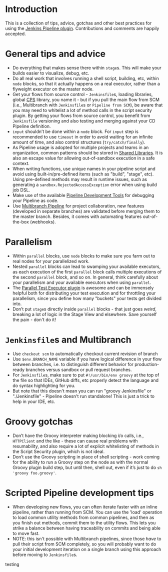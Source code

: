 # Introduction
This is a collection of tips, advice, gotchas and other best practices for using the [Jenkins Pipeline plugin](https://github.com/jenkinsci/workflow-plugin/blob/master/README.md). Contributions and comments are happily accepted.

# General tips and advice
* Do everything that makes sense there within `stage`s. This will make your builds easier to visualize, debug, etc.
* Do all real work that involves running a shell script, building, etc, within `node` blocks, so that it actually happens on a real executor, rather than a flyweight executor on the master node.
* Get your flows from source control - `Jenkinsfile`s, loading libraries, global [CPS](https://en.wikipedia.org/wiki/Continuation-passing_style) library, you name it - but if you pull the main flow from SCM (i.e., Multibranch with `Jenkinsfile`s or `Pipeline from SCM`), be aware that you may need to whitelist a lot of method calls in the script security plugin. By getting your flows from source control, you benefit from `Jenkinsfile` versioning and also testing and merging against your CD Pipeline definition.
* `input` shouldn’t be done within a `node` block. For `input` step is recommended to use `timeout` in order to avoid waiting for an infinite amount of time, and also control structures (`try/catch/finally`).
* As Pipeline usage is adopted for multiple projects and teams in an organization, common patterns should be stored in [Shared Libraries](https://jenkins.io/doc/book/pipeline/shared-libraries/). It is also an escape value for allowing out-of-sandbox execution in a safe context.
* When writing functions, use unique names in your pipeline script and avoid using built-in/pre-defined items (such as "build", "stage", etc).  Using pre-defined methods may result in runtime issues, such as generating a `sandbox.RejectedAccessException` error when using build job DSL. 
* Make use of the available [Pipeline Development Tools](https://jenkins.io/doc/book/pipeline/development/#pipeline-development-tools) for debugging your Pipeline as code.
* Use [Multibranch Pipeline](https://jenkins.io/doc/book/pipeline/multibranch/) for project collaboration, new features (developed in separate branches) are validated before merging them to the master branch. Besides, it comes with automating features out-of-the-box (webhooks).
 
# Parallelism
* Within `parallel` blocks, use `node` blocks to make sure you farm out to real nodes for your parallelized work.
* Nested `parallel` blocks can lead to swamping your available executors, as each execution of the first `parallel` block calls multiple executions of the second `parallel` block, and so on. In general, think carefully about your parallelism and your available executors when using `parallel`.
* The [Parallel Test Executor plugin](https://github.com/jenkinsci/parallel-test-executor-plugin) is awesome and can be immensely helpful both for distributing your test execution and for throttling your parallelism, since you define how many "buckets" your tests get divided into.
* Don’t put `stage`s directly inside `parallel` blocks - that just goes *weird*, breaking a lot of logic in the Stage View and elsewhere. Save yourself the pain - don't do it!

# `Jenkinsfile`s and Multibranch
* Use `checkout scm` to automatically checkout current revision of branch
* Use `$env.BRANCH_NAME` variable if you have logical difference in your flow between branches, i.e. to distinguish different behavior for production-ready branches versus sandbox or pull request branches.
* For `Jenkinsfile`s, make sure to put `#!/usr/bin/env groovy` at the top of the file so that IDEs, GitHub diffs, etc properly detect the language and do syntax highlighting for you.
 * But note that this doesn't mean you can run "groovy Jenkinsfile" or "./Jenkinsfile" - Pipeline doesn't run standalone! This is just a trick to help in your IDE, etc.

# Groovy gotchas
* Don’t have the Groovy interpreter making blocking i/o calls, i.e., `HTTPClient` and the like - these can cause real problems with resumability, and also require a lot of explicit whitelisting of methods in the Script Security plugin, which is not ideal.
* Don’t use the Groovy scripting in place of shell scripting - work coming for the ability to run a Groovy step on the node as with the normal Groovy plugin build step, but until then, shell out, even if it’s just to do `sh 'groovy foo.groovy'`.

# Scripted Pipeline development tips
* When developing new flows, you can often iterate faster with an inline pipeline, rather than running from SCM. You can use the 'load' operation to load common utility methods from common pipelines, and then as you finish out methods, commit them to the utility flows.  This lets you strike a balance between having traceability on commits and being able to move fast.
 * NOTE: this isn't possible with Multibranch pipelines, since those *have* to pull their script from SCM completely, so you will probably want to do your initial development iteration on a single branch using this approach before moving to `Jenkinsfile`s.

 testing

